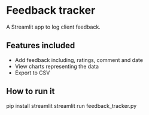 # Feedback tracker

A Streamlit app to log client feedback.

## Features included 
- Add feedback including, ratings, comment and date
- View charts representing the data
- Export to CSV

## How to run it
pip install streamlit
streamlit run feedback_tracker.py